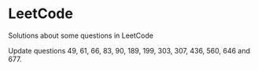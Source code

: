 # LeetCode
Solutions about some questions in LeetCode

Update questions 49, 61, 66, 83, 90, 189, 199, 303, 307, 436, 560, 646 and 677.
